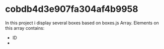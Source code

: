 # cobdb4d3e907fa304af4b9958

In this project i display several boxes based on boxes.js Array.
Elements on this array contains:
<ul>
<li>ID<li/>
<ul/>
